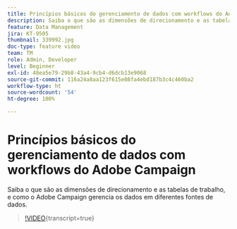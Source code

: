 ```yaml
---
title: Princípios básicos do gerenciamento de dados com workflows do Adobe Campaign
description: Saiba o que são as dimensões de direcionamento e as tabelas de trabalho, e como o Adobe Campaign gerencia os dados em diferentes fontes de dados.
feature: Data Management
jira: KT-9505
thumbnail: 339992.jpg
doc-type: feature video
team: TM
role: Admin, Developer
level: Beginner
exl-id: 48ea5e79-29b8-43a4-9cb4-d6dcb13e9068
source-git-commit: 116a24a8aa123f615e08fa4ebd187b3c4c460ba2
workflow-type: ht
source-wordcount: '54'
ht-degree: 100%

---
```


# Princípios básicos do gerenciamento de dados com workflows do Adobe Campaign

Saiba o que são as dimensões de direcionamento e as tabelas de trabalho, e como o Adobe Campaign gerencia os dados em diferentes fontes de dados.

>[!VIDEO](https://video.tv.adobe.com/v/339992?quality=12&learn=on){transcript=true}
